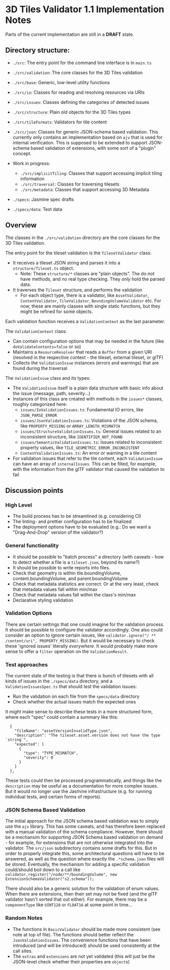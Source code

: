 # 3D Tiles Validator 1.1 Implementation Notes

Parts of the current implementation are still in a **DRAFT** state. 

## Directory structure:

- `./src`: The entry point for the command line interface is in `main.ts`
- `./src/validation`: The core classes for the 3D Tiles validation
- `./src/base`: Generic, low-level utility functions
- `./src/io`: Classes for reading and resolving resources via URIs
- `./src/issues`: Classes defining the categories of detected issues
- `./src/structure`: Plain old objects for the 3D Tiles types
- `./src/tileFormats`: Validators for tile content

- `./src/json`: Classes for generic JSON-schema based validation. This currently only contains an implementation based on `ajv` that is used for internal verification. This is supposed to be extended to support JSON-schema based validation of extensions, with some sort of a "plugin" concept. 
 
- Work in progress: 
  - `./src/implicitTiling`: Classes that support accessing implicit tiling information
  - `./src/traversal`: Classes for traversing tilesets
  - `./src/metadata`: Classes that support accessing 3D Metadata

- `./specs`: Jasmine spec drafts
- `./specs/data`: Test data

## Overview

The classes in the `./src/validation` directory are the core classes for the 3D Tiles validation. 

The entry point for the tileset validation is the `TilesetValidator` class:

- It receives a tileset JSON string and parses it into a `structure/Tileset.ts` object.
  - Note: These `structure/*` classes are "plain objects". The do not have methods, and no real type checking. They _only_ hold the parsed data.
- It traverses the `Tileset` structure, and performs the validation
  - For each object type, there is a validator, like `AssetValidator`, `ContentValidator`, `TileValidator`, `BoundingVolumeValidator` etc. For now, these are mainly classes with single static functions, but they might be refined for some objects.

Each validation function receives a `ValidationContext` as the last parameter. 

The `ValidationContext` class:

- Can contain configuration options that may be needed in the future (like `doValidateContents=false` or so)
- Maintains a `ResourceResolver` that reads a `Buffer` from a given URI (resolved in the respective context - the tileset, external tileset, or glTF)
- Collects the `ValidationIssue` instances (errors and warnings) that are found during the traversal

The `ValidationIssue` class and its types:

- The `ValidationIssue` itself is a plain data structure with basic info about the issue (message, path, severity...)
- Instances of this class are created with methods in the `issues*` classes, roughly categorized here:
  - `issues/IoValidationIssues.ts`: Fundamental IO errors, like `JSON_PARSE_ERROR`
  - `issues/JsonValidationIssues.ts`: Violations of the JSON schema, like `PROPERTY_MISSING` or `ARRAY_LENGTH_MISMATCH`
  - `issues/StructureValidationIssues.ts`: General issues related to an inconsistent structure, like `IDENTIFIER_NOT_FOUND` 
  - `issues/SemanticValidationIssues.ts`: Issues related to inconsistent property values, like `TILE_GEOMETRIC_ERROR_INCONSISTENT` 
  - `ContentValidationIssues.ts`: An error or warning in a tile content
- For validation issues that refer to the tile content, each `ValidationIssue` can have an array of `internalIssues`. This can be filled, for example, with the information from the glTF validator that caused the validation to fail

## Discussion points

### High Level

- The build process has to be streamlined (e.g. considering CI)
- The linting- and prettier configuration has to be finalized
- The deployment options have to be evaluated (e.g.: Do we want a "Drag-And-Drop" version of the validator?)

### General functionality

- It should be possible to "batch process" a directory (with caveats - how to detect whether a file is a `tileset.json`, beyond its name?)
- It should be possible to write reports into files.
- Check that geometry is within tile.boundingVolume, content.boundingVolume, and parent.boundingVolume
- Check that metadata statistics are correct. Or at the very least, check that metadata values fall within min/max
- Check that metadata values fall within the class's min/max
- Declarative styling validation

### Validation Options

There are certain settings that one could imagine for the validation process. It should be possible to configure the validator accordingly. One also could consider an option to ignore certain issues, like `validator.ignore("/ ** /content/uri", PROPERTY_MISSING)`. But it would be necessary to check these 'ignored issues' literally _everywhere_. It would probably make more sense to offer a `filter` operation on the `ValidationResult`. 

### Test approaches 

The current state of the testing is that there is bunch of tilesets with all kinds of issues in the `./specs/data` directory, and a `ValidationIssuesSpec.ts` that should test the validation issues:
- Run the validation on each file from the `specs/data` directory
- Check whether the actual issues match the expected ones

It _might_ make sense to describe these tests in a more structured form, where each "spec" could contain a summary like this:
```
  {
    "fileName": "assetVersionInvalidType.json",
    "description": "The tileset.asset.version does not have the type `string`",
    "expected": [
      {
        "type": "TYPE_MISMATCH",
        "severity": 0
      }
    ]
  },
```
These tests could then be processed programmatically, and things like the `description` may be useful as a documentation for more complex issues. But it would no longer use the Jasmine infrastructure (e.g. for running individual tests, and certain forms of reports). 


### JSON Schema Based Validation

The initial approach for the JSON schema based validation was to simply use the `ajv` library. This has some caveats, and has therefore been replaced with a manual validation of the schema compliance. However, there should be a mechansim for supporting JSON Schema based validation on demand - for example, for extensions that are not otherwise integrated into the validator. The `src/json` subdirectory contains some drafts for this. But in order to properly integrate this, some architectural questions will have to be answered, as well as the question where exactly the `.*schema.json` files will be stored. Eventually, the mechanism for adding a specific validation could/should boil down to a call like `validator.register("/node/**/boundingVolume", new ExtensionSchemaValidator("s2.schema"));`

There should also be a generic solution for the validation of enum values. When there are extensions, then their set may not be fixed (and the glTF validator hasn't sorted that out either). For example, there may be a `componentType` like `UINT128` or `FLOAT16` at some point in time...


### Random Notes

- The functions in `BasicValidator` should be made more consistent (see note at top of file). The functions should better reflect the `JsonValidationIssues`. The convenience functions that have been introduced (and will be introduced) should be used consistently at the call sites.
- The `extras` and `extensions` are not yet validated (this will just be the JSON-level check whether their properties are `object`s)